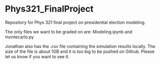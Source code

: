 # Phys321_FinalProject
Repository for Phys 321 final project on presidential election modeling. 

The only files we want to be graded on are:
Modeling.ipynb and 
montecarlo.py

Jonathan also has the .csv file containing the simulation results locally.
The size of the file is about 1GB and it is too big to be pushed on Github.
Please let us know if you want to see it.

